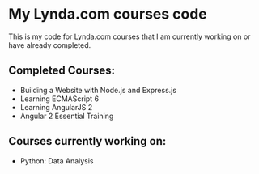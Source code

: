 # My Lynda.com courses code
This is my code for Lynda.com courses that I am currently working on or have already completed.

## Completed Courses:

 - Building a Website with Node.js and Express.js
 - Learning ECMAScript 6
 - Learning AngularJS 2
 - Angular 2 Essential Training


## Courses currently working on:
 - Python: Data Analysis
 

